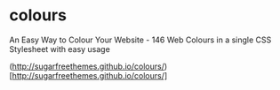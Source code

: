 colours
=======

An Easy Way to Colour Your Website - 146 Web Colours in a single CSS Stylesheet with easy usage

(http://sugarfreethemes.github.io/colours/) [http://sugarfreethemes.github.io/colours/]

